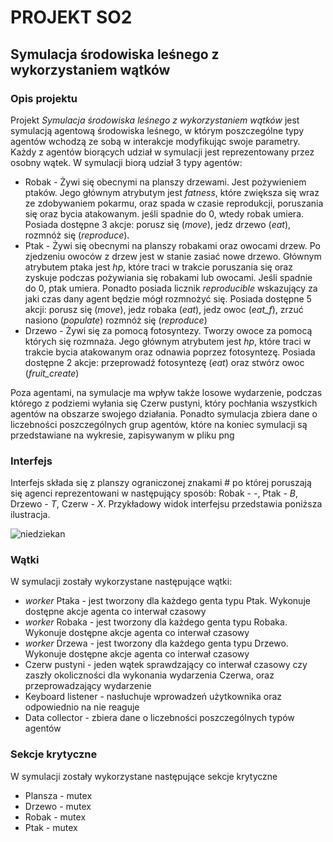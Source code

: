 # PROJEKT SO2 
## Symulacja środowiska leśnego z wykorzystaniem wątków

### Opis projektu

[//]: # (Trzech Aktorów:)

[//]: # (- Drzewo owocowe)

[//]: # (- Ptak)

[//]: # (- Robak)
Projekt *Symulacja środowiska leśnego z wykorzystaniem wątków* jest symulacją agentową
środowiska leśnego, w którym poszczególne typy agentów wchodzą ze sobą w interakcje modyfikując swoje parametry.
Każdy z agentów biorących udział w symulacji jest reprezentowany przez osobny wątek.
W symulacji biorą udział 3 typy agentów:
- Robak - Żywi się obecnymi na planszy drzewami. Jest pożywieniem ptaków. Jego głównym atrybutym jest *fatness*, które zwiększa się wraz ze zdobywaniem pokarmu, 
oraz spada w czasie reprodukcji, poruszania się oraz bycia atakowanym. jeśli spadnie do 0, wtedy robak umiera.
Posiada dostępne 3 akcje: porusz się (*move*), jedz drzewo (*eat*), rozmnóż się (*reproduce*).
- Ptak - Żywi się obecnymi na planszy robakami oraz owocami drzew. Po zjedzeniu owoców z drzew jest w stanie zasiać
nowe drzewo. Głównym atrybutem ptaka jest *hp*, które traci w trakcie poruszania się oraz zyskuje podczas pożywiania się robakami lub owocami.
Jeśli spadnie do 0, ptak umiera.
Ponadto posiada licznik *reproducible* wskazujący za jaki czas dany agent będzie mógł rozmnożyć się. 
Posiada dostępne 5 akcji: porusz się (*move*), jedz robaka (*eat*), jedz owoc (*eat_f*), zrzuć nasiono (*populate*)
rozmnóż się (*reproduce*)
- Drzewo - Żywi się za pomocą fotosyntezy. Tworzy owoce za pomocą których się rozmnaża. Jego głównym atrybutem jest *hp*, które traci w trakcie bycia atakowanym oraz odnawia poprzez fotosyntezę.
Posiada dostępne 2 akcje: przeprowadź fotosyntezę (*eat*) oraz stwórz owoc (*fruit_create*) 

Poza agentami, na symulacje ma wpływ także losowe wydarzenie, podczas którego z podziemi wyłania się Czerw pustyni,
który pochłania wszystkich agentów na obszarze swojego działania.
Ponadto symulacja zbiera dane o liczebności poszczególnych grup agentów,
które na koniec symulacji są przedstawiane na wykresie, zapisywanym w pliku png

### Interfejs

Interfejs składa się z planszy ograniczonej znakami # po której poruszają się agenci reprezentowani w następujący sposób:
 Robak - *-*, Ptak - *B*, Drzewo - *T*, Czerw - *X*. Przykładowy widok interfejsu przedstawia poniższa ilustracja.

![niedziekan](https://github.com/ceramic-vessel-developer/SO2/assets/87088118/d2028d96-e30f-405a-94c5-d4121b7ae4ba)

### Wątki
W symulacji zostały wykorzystane następujące wątki:
- *worker* Ptaka - jest tworzony dla każdego genta typu Ptak. Wykonuje dostępne akcje agenta co interwał czasowy
- *worker* Robaka - jest tworzony dla każdego genta typu Robaka. Wykonuje dostępne akcje agenta co interwał czasowy
- *worker* Drzewa - jest tworzony dla każdego genta typu Drzewo. Wykonuje dostępne akcje agenta co interwał czasowy
- Czerw pustyni - jeden wątek sprawdzający co interwał czasowy czy zaszły okoliczności dla wykonania wydarzenia Czerwa,
oraz przeprowadzający wydarzenie
- Keyboard listener - nasłuchuje wprowadzeń użytkownika oraz odpowiednio na nie reaguje
- Data collector - zbiera dane o liczebności poszczególnych typów agentów


### Sekcje krytyczne
W symulacji zostały wykorzystane następujące sekcje krytyczne
- Plansza - mutex 
- Drzewo - mutex
- Robak - mutex
- Ptak - mutex
